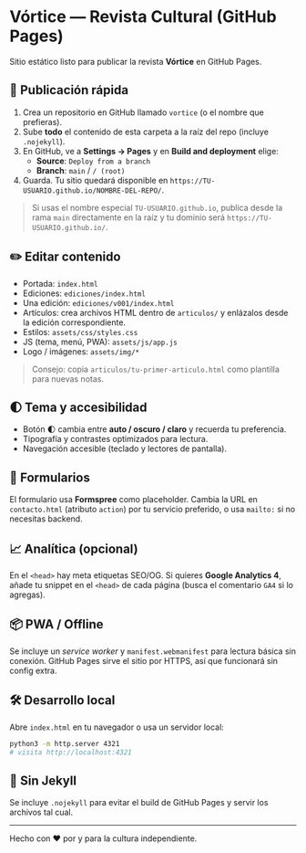 # Vórtice — Revista Cultural (GitHub Pages)

Sitio estático listo para publicar la revista **Vórtice** en GitHub Pages.

## 🚀 Publicación rápida

1. Crea un repositorio en GitHub llamado `vortice` (o el nombre que prefieras).
2. Sube **todo** el contenido de esta carpeta a la raíz del repo (incluye `.nojekyll`).
3. En GitHub, ve a **Settings → Pages** y en **Build and deployment** elige:
   - **Source**: `Deploy from a branch`
   - **Branch**: `main` / `/ (root)`
4. Guarda. Tu sitio quedará disponible en `https://TU-USUARIO.github.io/NOMBRE-DEL-REPO/`.

> Si usas el nombre especial `TU-USUARIO.github.io`, publica desde la rama `main` directamente en la raíz y tu dominio será `https://TU-USUARIO.github.io/`.

## ✏️ Editar contenido

- Portada: `index.html`
- Ediciones: `ediciones/index.html`
- Una edición: `ediciones/v001/index.html`
- Artículos: crea archivos HTML dentro de `articulos/` y enlázalos desde la edición correspondiente.
- Estilos: `assets/css/styles.css`
- JS (tema, menú, PWA): `assets/js/app.js`
- Logo / imágenes: `assets/img/*`

> Consejo: copia `articulos/tu-primer-articulo.html` como plantilla para nuevas notas.

## 🌓 Tema y accesibilidad

- Botón 🌓 cambia entre **auto / oscuro / claro** y recuerda tu preferencia.
- Tipografía y contrastes optimizados para lectura.
- Navegación accesible (teclado y lectores de pantalla).

## 🔌 Formularios

El formulario usa **Formspree** como placeholder. Cambia la URL en `contacto.html` (atributo `action`) por tu servicio preferido, o usa `mailto:` si no necesitas backend.

## 📈 Analítica (opcional)

En el `<head>` hay meta etiquetas SEO/OG. Si quieres **Google Analytics 4**, añade tu snippet en el `<head>` de cada página (busca el comentario `GA4` si lo agregas).

## 📦 PWA / Offline

Se incluye un *service worker* y `manifest.webmanifest` para lectura básica sin conexión. GitHub Pages sirve el sitio por HTTPS, así que funcionará sin config extra.

## 🛠️ Desarrollo local

Abre `index.html` en tu navegador o usa un servidor local:

```bash
python3 -m http.server 4321
# visita http://localhost:4321
```

## 🧼 Sin Jekyll

Se incluye `.nojekyll` para evitar el build de GitHub Pages y servir los archivos tal cual.

---

Hecho con ❤️ por y para la cultura independiente.
